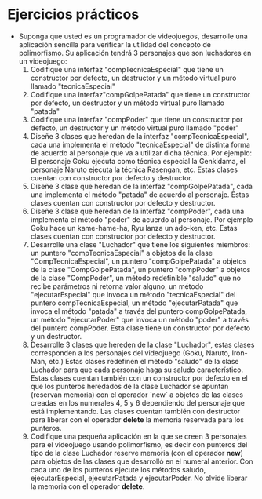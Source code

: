 # Ejercicios prácticos

<ul>
<li>Suponga que usted es un programador de videojuegos, desarrolle una aplicación sencilla para verificar la utilidad del concepto de polimorfismo. Su aplicación tendrá 3 personajes que son luchadores en un videojuego:
<ol>
<li>Codifique una interfaz "compTecnicaEspecial" que tiene un constructor por defecto, un destructor y un método virtual puro llamado "tecnicaEspecial"</li>
<li>Codifique una interfaz"compGolpePatada" que tiene un constructor por defecto, un destructor y un método virtual puro llamado "patada"</li>
<li>Codifique una interfaz "compPoder" que tiene un constructor por defecto, un destructor y un método virtual puro llamado "poder"</li>
<li>Diseñe 3 clases que heredan de la interfaz "compTecnicaEspecial", cada una implementa el método "tecnicaEspecial" de distinta forma de acuerdo al personaje que va a utilizar dicha técnica. Por ejemplo: El personaje Goku ejecuta como técnica especial la Genkidama, el personaje Naruto ejecuta la técnica Rasengan, etc. Estas clases cuentan con constructor por defecto y destructor.</li>
<li>Diseñe 3 clase que heredan de la interfaz "compGolpePatada", cada una implementa el método "patada" de acuerdo al personaje. Estas clases cuentan con constructor por defecto y destructor.</li>
<li>Diseñe 3 clase que heredan de la interfaz "compPoder", cada una implementa el método "poder" de acuerdo al personaje. Por ejemplo Goku hace un kame-hame-ha, Ryu lanza un ado-ken, etc. Estas clases cuentan con constructor por defecto y destructor.</li>
<li>Desarrolle una clase "Luchador" que tiene los siguientes miembros: un puntero "compTecnicaEspecial" a objetos de la clase "CompTecnicaEspecial", un puntero "compGolpePatada" a objetos de la clase "CompGolpePatada", un puntero "compPoder" a objetos de la clase "CompPoder", un método redefinible "saludo" que no recibe parámetros ni retorna valor alguno, un método "ejecutarEspecial" que invoca un método "tecnicaEspecial" del puntero compTecnicaEspecial, un método "ejecutarPatada" que invoca el método "patada" a través del puntero compGolpePatada, un método "ejecutarPoder" que invoca un método "poder" a través del puntero compPoder. Esta clase tiene un constructor por defecto y un destructor.</li>
<li>Desarrolle 3 clases que hereden de la clase "Luchador", estas clases corresponden a los personajes del videojuego (Goku, Naruto, Iron-Man, etc.) Estas clases redefinen el método "saludo" de la clase Luchador para que cada personaje haga su saludo característico. Estas clases cuentan también con un constructor por defecto en el que los punteros heredados de la clase Luchador se apuntan (reservan memoria) con el operador `new` a objetos de las clases creadas en los numerales 4, 5 y 6 dependiendo del personaje que está implementando. Las clases cuentan también con destructor para liberar con el operador <b>delete</b> la memoria reservada para los punteros.</li>
<li>Codifique una pequeña aplicación en la que se creen 3 personajes para el videojuego usando polimorfismo, es decir con punteros del tipo de la clase Luchador reserve memoria (con el operador <b>new</b>) para objetos de las clases que desarrolló en el numeral anterior. Con cada uno de los punteros ejecute los métodos saludo, ejecutarEspecial, ejecutarPatada y ejecutarPoder. No olvide liberar la memoria con el operador <b>delete</b>.
</ol>
</li>
</ul>
